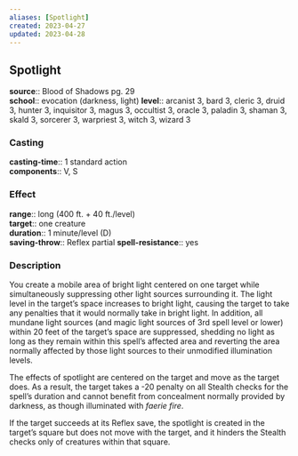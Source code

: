```yaml
---
aliases: [Spotlight]
created: 2023-04-27
updated: 2023-04-28
---
```


## Spotlight

**source**:: Blood of Shadows pg. 29  
**school**:: evocation (darkness, light)
**level**:: arcanist 3, bard 3, cleric 3, druid 3, hunter 3, inquisitor 3, magus 3, occultist 3, oracle 3, paladin 3, shaman 3, skald 3, sorcerer 3, warpriest 3, witch 3, wizard 3

### Casting

**casting-time**:: 1 standard action  
**components**:: V, S

### Effect

**range**:: long (400 ft. + 40 ft./level)  
**target**:: one creature  
**duration**:: 1 minute/level (D)  
**saving-throw**:: Reflex partial
**spell-resistance**:: yes

### Description

You create a mobile area of bright light centered on one target while simultaneously suppressing other light sources surrounding it. The light level in the target’s space increases to bright light, causing the target to take any penalties that it would normally take in bright light. In addition, all mundane light sources (and magic light sources of 3rd spell level or lower) within 20 feet of the target’s space are suppressed, shedding no light as long as they remain within this spell’s affected area and reverting the area normally affected by those light sources to their unmodified illumination levels.  
  
The effects of spotlight are centered on the target and move as the target does. As a result, the target takes a -20 penalty on all Stealth checks for the spell’s duration and cannot benefit from concealment normally provided by darkness, as though illuminated with *faerie fire*.  
  
If the target succeeds at its Reflex save, the spotlight is created in the target’s square but does not move with the target, and it hinders the Stealth checks only of creatures within that square.
